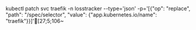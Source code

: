 kubectl patch svc traefik -n losstracker --type='json' -p='[{"op": "replace", "path": "/spec/selector", "value": {"app.kubernetes.io/name": "traefik"}}]'[27;5;106~
